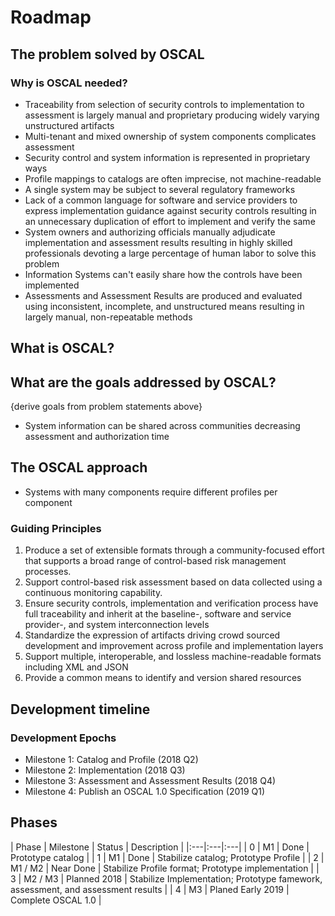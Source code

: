 # Roadmap

## The problem solved by OSCAL

### Why is OSCAL needed?

- Traceability from selection of security controls to implementation to assessment is largely manual and proprietary producing widely varying unstructured artifacts
- Multi-tenant and mixed ownership of system components complicates assessment
- Security control and system information is represented in  proprietary ways
- Profile mappings to catalogs are often imprecise, not machine-readable
- A single system may be subject to several regulatory frameworks
- Lack of a common language for software and service providers to express implementation guidance against security controls resulting in an unnecessary duplication of effort to implement and verify the same
- System owners and authorizing officials manually adjudicate implementation and assessment results resulting in highly skilled professionals devoting a large percentage of human labor to solve this problem
- Information Systems can't easily share how the controls have been implemented
- Assessments and Assessment Results are produced and evaluated using inconsistent, incomplete, and unstructured means resulting in largely manual, non-repeatable methods


## What is OSCAL?

## What are the goals addressed by OSCAL?


{derive goals from problem statements above}
- System information can be shared across communities decreasing assessment and authorization time

## The OSCAL approach

- Systems with many components require different profiles per component

### Guiding Principles

1. Produce a set of extensible formats through a community-focused effort that supports a broad range of control-based risk management processes.
1. Support control-based risk assessment based on data collected using a continuous monitoring capability.
1. Ensure security controls, implementation and verification process have full traceability and inherit at the baseline-, software and service provider-, and system interconnection levels
1. Standardize the expression of artifacts driving crowd sourced development and improvement across profile and implementation layers
1. Support multiple, interoperable, and lossless machine-readable formats including XML and JSON 
1. Provide a common means to identify and version shared resources

## Development timeline

### Development Epochs

- Milestone 1: Catalog and Profile (2018 Q2)
- Milestone 2: Implementation (2018 Q3)
- Milestone 3: Assessment and Assessment Results (2018 Q4)
- Milestone 4: Publish an OSCAL 1.0 Specification (2019 Q1)

## Phases

| Phase | Milestone | Status | Description |
|:---|:---|:---|
| 0 | M1 | Done | Prototype catalog |
| 1 | M1 | Done | Stabilize catalog; Prototype Profile |
| 2 | M1 / M2 | Near Done | Stabilize Profile format; Prototype implementation |
| 3 | M2 / M3 | Planned 2018 | Stabilize Implementation; Prototype famework, assessment, and assessment results |
| 4 | M3 | Planed Early 2019 | Complete OSCAL 1.0 |